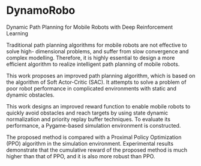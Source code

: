 # DynamoRobo
Dynamic Path Planning for Mobile Robots with Deep Reinforcement Learning

Traditional path planning algorithms for mobile robots are not effective to solve high-
dimensional problems, and suffer from slow convergence and complex modelling. Therefore, it
is highly essential to design a more efficient algorithm to realize intelligent path planning of
mobile robots. 

This work proposes an improved path planning algorithm, which is based on the
algorithm of Soft Actor-Critic (SAC). It attempts to solve a problem of poor robot performance
in complicated environments with static and dynamic obstacles. 

This work designs an improved reward function to enable mobile robots to quickly avoid obstacles and reach targets by using
state dynamic normalization and priority replay buffer techniques. To evaluate its performance,
a Pygame-based simulation environment is constructed. 

The proposed method is compared with a Proximal Policy Optimization (PPO) algorithm in the simulation environment. Experimental
results demonstrate that the cumulative reward of the proposed method is much higher than
that of PPO, and it is also more robust than PPO.
